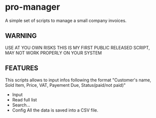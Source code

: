 # pro-manager
A simple set of scripts to manage a small company invoices. 

## WARNING
USE AT YOU OWN RISKS
THIS IS MY FIRST PUBLIC RELEASED SCRIPT, MAY NOT WORK PROPERLY ON YOUR SYSTEM

## FEATURES
This scripts allows to input infos following the format "Customer's name, Sold Item, Price, VAT, Payement Due, Status(paid/not paid)"
- Input
- Read full list
- Search...
- Config
All the data is saved into a CSV file.


